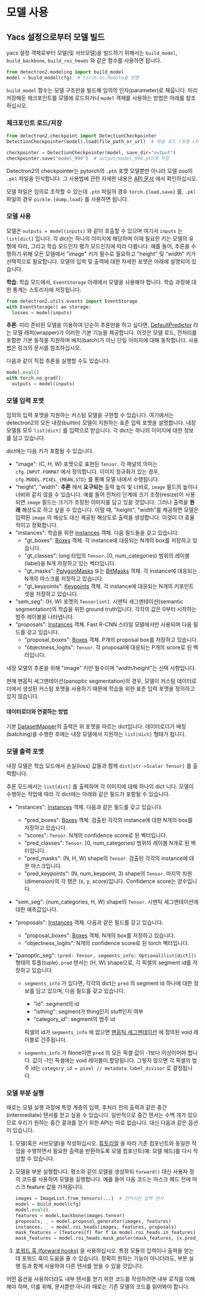 # 모델 사용

## Yacs 설정으로부터 모델 빌드
yacs 설정 객체로부터
모델(및 서브모델)을 빌드하기 위해서는
`build_model`, `build_backbone`, `build_roi_heads` 와 같은 함수를 사용하면 됩니다.
```python
from detectron2.modeling import build_model
model = build_model(cfg)  # torch.nn.Module을 반환
```

`build_model` 함수는 모델 구조만을 빌드해 임의의 인자(parameter)로 채웁니다.
미리 저장해둔 체크포인트를 모델에 로드하거나 `model` 객체를 사용하는 방법은 아래를 참조하십시오.

### 체크포인트 로드/저장
```python
from detectron2.checkpoint import DetectionCheckpointer
DetectionCheckpointer(model).load(file_path_or_url)  # 파일 로드 (보통 cfg.MODEL.WEIGHTS에서)

checkpointer = DetectionCheckpointer(model, save_dir="output")
checkpointer.save("model_999")  # output/model_999.pth에 저장
```

Detectron2의 checkpointer는 pytorch의 `.pth` 포맷 모델뿐만 아니라
모델 zoo의 `.pkl` 파일을 인식합니다.
그 사용법에 관한 자세한 내용은 [API 문서](../modules/checkpoint.html#detectron2.checkpoint.DetectionCheckpointer)
에서 확인하십시오.

모델 파일은 임의로 조작할 수 있는데 `.pth` 파일의 경우 `torch.{load,save}` 를, `.pkl` 파일의 경우
`pickle.{dump,load}` 를 사용하면 됩니다.

### 모델 사용

모델은 `outputs = model(inputs)` 와 같이 호출할 수 있으며 여기서 `inputs` 는 `list[dict]` 입니다.
각 dict는 하나의 이미지에 해당하며 이때 필요한 키는
모델의 유형에 따라, 그리고 학습 모드인지 평가 모드인지에 따라 다릅니다.
예를 들어, 추론을 수행하기 위해
모든 모델에서 "image" 키가 필수로 필요하고 "height" 및 "width" 키가 선택적으로 필요합니다.
모델의 입력 및 출력에 대한 자세한 포맷은 아래에 설명되어 있습니다.

__학습__: 학습 모드에서, `EventStorage` 아래에서 모델을 사용해야 합니다.
학습 과정에 대한 통계는 스토리지에 저장됩니다.
```python
from detectron2.utils.events import EventStorage
with EventStorage() as storage:
  losses = model(inputs)
```

__추론__: 미리 준비된 모델을 이용하여 단순히 추론만을 하고 싶다면,
[DefaultPredictor](../modules/engine.html#detectron2.engine.defaults.DefaultPredictor)
라는 모델 래퍼(wrapper)가 이러한 기본 기능을 제공합니다.
이것은 모델 로드, 전처리를 포함한 기본 동작을 지원하며
배치(batch)가 아닌 단일 이미지에 대해 동작합니다. 사용법은 링크의 문서를 참조하십시오.

다음과 같이 직접 추론을 실행할 수도 있습니다.
```python
model.eval()
with torch.no_grad():
  outputs = model(inputs)
```

### 모델 입력 포맷

임의의 입력 포맷을 지원하는 커스텀 모델을 구현할 수 있습니다.
여기에서는 detectron2의 모든 내장(builtin) 모델이 지원하는 표준 입력 포맷을 설명합니다.
내장 모델들 모두 `list[dict]` 를 입력으로 받습니다. 각 dict는
하나의 이미지에 대한 정보를 담고 있습니다.

dict에는 다음 키가 포함될 수 있습니다.

* "image": (C, H, W) 포맷으로 표현된 `Tensor`. 각 채널의 의미는 `cfg.INPUT.FORMAT` 에서 정의합니다.
  이미지 정규화가 있는 경우, `cfg.MODEL.PIXEL_{MEAN,STD}` 를 통해
  모델 내에서 수행됩니다.
* "height", "width": **추론** 에서 **요구되는** 출력 높이 및 너비로, `image` 필드의
  높이나 너비와 같지 않을 수 있습니다.
  예를 들어 전처리 단계에 크기 조정(resize)이 사용되면 `image` 필드는 크기가 조정된 이미지를 담고 있을 것입니다.
  그러나 출력을 **원래** 해상도로 하고 싶을 수 있습니다.
  이럴 때, "height", "width"를 제공하면 모델은 입력된 `image` 의 해상도 대신
  제공된 해상도로 출력을 생성합니다. 이것이 더 효율적이고 정확합니다.
* "instances": 학습을 위한 [Instances](../modules/structures.html#detectron2.structures.Instances)
  객체. 다음 필드들을 갖고 있습니다.
  + "gt_boxes": [Boxes](../modules/structures.html#detectron2.structures.Boxes) 객체. 각 instance에 대응되는 N개의 box를 저장하고 있습니다.
  + "gt_classes": long 타입의 `Tensor`. [0, num_categories) 범위의 레이블(label)을 N개 저장하고 있는 벡터입니다.
  + "gt_masks": [PolygonMasks](../modules/structures.html#detectron2.structures.PolygonMasks)
    또는 [BitMasks](../modules/structures.html#detectron2.structures.BitMasks) 객체. 각 instance에 대응되는 N개의 마스크를 저장하고 있습니다.
  + "gt_keypoints": [Keypoints](../modules/structures.html#detectron2.structures.Keypoints) 객체.
    각 instance에 대응되는 N개의 키포인트 셋을 저장하고 있습니다.
* "sem_seg": (H, W) 포맷의 `Tensor[int]`. 시맨틱 세그멘테이션(semantic segmentation)의 학습을 위한 ground truth입니다.
  각각의 값은 0부터 시작하는 범주 레이블을 나타냅니다.
* "proposals": [Instances](../modules/structures.html#detectron2.structures.Instances)
  객체. Fast R-CNN 스타일 모델에서만 사용되며 다음 필드를 갖고 있습니다.
  + "proposal_boxes": [Boxes](../modules/structures.html#detectron2.structures.Boxes) 객체. P개의 proposal box를 저장하고 있습니다.
  + "objectness_logits": `Tensor`. 각 proposal에 대응되는 P개의 score로 된 벡터입니다.

내장 모델의 추론을 위해 "image" 키만 필수이며 "width/height"는 선택 사항입니다.

현재 팬옵틱 세그멘테이션(panoptic segmentation)의 경우, 모델이 커스텀 데이터로더에서 생성된
커스텀 포맷을 사용하기 때문에 학습을 위한 표준 입력 포맷을 정의하고 있지 않습니다.

#### 데이터로더와 연결하는 방법

기본 [DatasetMapper](../modules/data.html#detectron2.data.DatasetMapper)의 출력은
위 포맷을 따르는 dict입니다.
데이터로더가 배칭(batching)을 수행한 후에는 내장 모델에서 지원하는 `list[dict]` 형태가 됩니다.


### 모델 출력 포맷

내장 모델은 학습 모드에서 손실(loss) 값들과 함께 `dict[str->Scalar Tensor]` 를 출력합니다.

추론 모드에서는 `list[dict]` 를 출력하며 각 이미지에 대해 하나의 dict 니다.
모델이 수행하는 작업에 따라 각 dict에는 아래와 같은 필드가 포함될 수 있습니다.

* "instances": [Instances](../modules/structures.html#detectron2.structures.Instances)
  객체. 다음과 같은 필드를 갖고 있습니다.
  * "pred_boxes": [Boxes](../modules/structures.html#detectron2.structures.Boxes) 객체. 검출된 각각의 instance에 대한 N개의 box를 저장하고 있습니다.
  * "scores": `Tensor`. N개의 confidence score로 된 벡터입니다.
  * "pred_classes": `Tensor`. [0, num_categories) 범위의 레이블 N개로 된 벡터입니다.
  + "pred_masks": (N, H, W) shape의 `Tensor`. 검출된 각각의 instance에 대한 마스크입니다.
  + "pred_keypoints": (N, num_keypoint, 3) shape의 `Tensor`.
    마지막 차원(dimension)의 각 행은 (x, y, score)입니다. Confidence score는 양수입니다.
* "sem_seg": (num_categories, H, W) shape의 `Tensor`. 시맨틱 세그멘테이션에 대한 예측값입니다.
* "proposals": [Instances](../modules/structures.html#detectron2.structures.Instances)
  객체. 다음과 같은 필드를 갖고 있습니다.
  * "proposal_boxes": [Boxes](../modules/structures.html#detectron2.structures.Boxes)
    객체. N개의 box를 저장하고 있습니다.
  * "objectness_logits": N개의 confidence score로 된 torch 벡터입니다.
* "panoptic_seg": `(pred: Tensor, segments_info: Optional[list[dict]])` 형태의 튜플(tuple).
  `pred` 텐서는 (H, W) shape으로, 각 픽셀의 segment id를 저장하고 있습니다.

  * `segments_info` 가 있다면, 각각의 dict는 `pred` 의 segment id 하나에 대한 정보를 담고 있으며, 다음 필드를 갖고 있습니다.

    * "id": segment의 id
    * "isthing": segment가 thing인지 stuff인지 여부
    * "category_id": segment의 범주 id

    픽셀의 id가 `segments_info` 에 없으면
    [팬옵틱 세그멘테이션](https://arxiv.org/abs/1801.00868) 에 정의된 void 레이블로 간주됩니다.

  * `segments_info` 가 None이면 `pred` 의 모든 픽셀 값이 -1보다 이상이어야 합니다.
    값이 -1인 픽셀에는 void 레이블이 할당됩니다.
    그렇지 않으면 각 픽셀의 범주 id는
    `category_id = pixel // metadata.label_divisor` 로 결정됩니다.


### 모델 부분 실행

때로는 모델 실행 과정에 특정 계층의 입력, 후처리 전의 출력과 같은
중간(intermediate) 텐서를 얻고 싶을 수 있습니다.
일반적으로 중간 텐서는 수백 개가 있으므로 우리가 원하는 중간 결과를
얻기 위한 API는 따로 없습니다.
대신 다음과 같은 옵션이 있습니다.

1. 모델(혹은 서브모델)을 작성하십시오. [튜토리얼](./write-models.md) 을 따라
   기존 컴포넌트와 동일한 작업을 수행하면서 필요한 출력을
   반환하도록 모델 컴포넌트(예: 모델 헤드)를 다시 작성할 수
   있습니다.
2. 모델을 부분 실행합니다. 평소와 같이 모델을 생성하되
   `forward()` 대신 사용자 정의 코드를 사용하여 모델을 실행합니다. 예를 들어
   다음 코드는 마스크 헤드 전에 마스크 feature 값을 가져옵니다.

   ```python
   images = ImageList.from_tensors(...)  # 전처리된 입력 텐서
   model = build_model(cfg)
   model.eval()
   features = model.backbone(images.tensor)
   proposals, _ = model.proposal_generator(images, features)
   instances, _ = model.roi_heads(images, features, proposals)
   mask_features = [features[f] for f in model.roi_heads.in_features]
   mask_features = model.roi_heads.mask_pooler(mask_features, [x.pred_boxes for x in instances])
   ```

3. [포워드 훅 (forward hooks)](https://pytorch.org/tutorials/beginner/former_torchies/nnft_tutorial.html#forward-and-backward-function-hooks) 을 사용하십시오.
   특정 모듈의 입력이나 출력을 얻는 데 포워드 훅이 도움을 줄 수 있습니다.
   정확히 원하는 기능이 아니더라도, 부분 실행 등과 함께 사용하여
   다른 텐서를 얻을 수 있을 것입니다.

어떤 옵션을 사용하더라도 내부 텐서를 얻기 위한
코드를 작성하려면 내부 로직을 이해해야 하며, 이를 위해,
문서뿐만 아니라 때로는 기존 모델의 코드를 읽어봐야 합니다.
